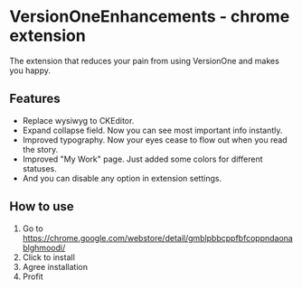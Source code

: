 # VersionOneEnhancements - chrome extension
The extension that reduces your pain from using VersionOne and makes you happy.

## Features
* Replace wysiwyg to CKEditor.
* Expand collapse field. Now you can see most important info instantly.
* Improved typography. Now your eyes cease to flow out when you read the story.
* Improved "My Work" page. Just added some colors for different statuses.
* And you can disable any option in extension settings.

## How to use
1. Go to https://chrome.google.com/webstore/detail/gmblpbbcppfbfcoppndaonablghmoodi/
2. Click to install
4. Agree installation
5. Profit